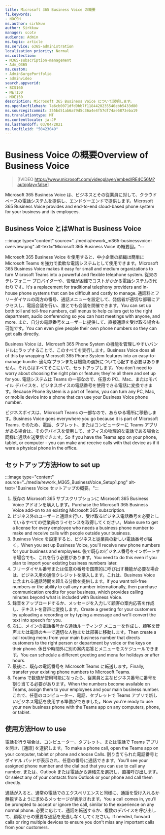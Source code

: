 ```yaml
---
title: Microsoft 365 Business Voice の概要
f1.keywords:
- NOCSH
ms.author: sirkkuw
author: Sirkkuw
manager: scotv
audience: Admin
ms.topic: article
ms.service: o365-administration
localization_priority: Normal
ms.collection:
- M365-subscription-management
- Adm_O365
ms.custom:
- AdminSurgePortfolio
- adminvideo
search.appverid:
- BCS160
- MET150
- MOE150
description: Microsoft 365 Business Voice について説明します。
ms.openlocfilehash: 7a6cb0071dfd9bb7f1184420235540ebb5433d80
ms.sourcegitcommit: 355bd51ab6a79d5c36a4e4f57df74ae6873eba19
ms.translationtype: MT
ms.contentlocale: ja-JP
ms.lasthandoff: 03/04/2021
ms.locfileid: "50423049"
---
```

# <a name="overview-of-business-voice"></a><span data-ttu-id="65b45-103">Business Voice の概要</span><span class="sxs-lookup"><span data-stu-id="65b45-103">Overview of Business Voice</span></span>

> [!VIDEO https://www.microsoft.com/videoplayer/embed/RE4C56M?autoplay=false]

<span data-ttu-id="65b45-104">Microsoft 365 Business Voice は、ビジネスとその従業員に対して、クラウドベースの電話システムを提供し、エンドツーエンドで提供します。</span><span class="sxs-lookup"><span data-stu-id="65b45-104">Microsoft 365 Business Voice provides and end-to-end cloud-based phone system for your business and its employees.</span></span>

## <a name="what-is-business-voice"></a><span data-ttu-id="65b45-105">Business Voice とは</span><span class="sxs-lookup"><span data-stu-id="65b45-105">What is Business Voice</span></span>

:::image type="content" source="../media/rework_m365-businessvoice-overview.png" alt-text="Microsoft 365 Business Voice の概要図。":::

<span data-ttu-id="65b45-107">Microsoft 365 Business Voice を使用すると、中小企業の組織は簡単に Microsoft Teams を強力で柔軟な電話システムとして使用できます。</span><span class="sxs-lookup"><span data-stu-id="65b45-107">Microsoft 365 Business Voice makes it easy for small and medium organizations to turn Microsoft Teams into a powerful and flexible telephone system.</span></span> <span data-ttu-id="65b45-108">従来のテレフォニー プロバイダーや、管理が困難でコストがかかる電話システムの代わりです。</span><span class="sxs-lookup"><span data-stu-id="65b45-108">It's a replacement for traditional telephony providers and in-house phone systems that can be difficult and costly to manage.</span></span> <span data-ttu-id="65b45-109">通話料とフリーダイヤルの両方の番号、通話メニューを設定して、発信者が適切な部署にアクセスし、電話会議を行い、誰とでも会議を開催できます。</span><span class="sxs-lookup"><span data-stu-id="65b45-109">You can set up both toll and toll-free numbers, call menus to help callers get to the right department, audio conferencing so you can host meetings with anyone, and more.</span></span> <span data-ttu-id="65b45-110">また、自分の電話番号をユーザーに提供して、直接通話を受け取る場合も可能です。</span><span class="sxs-lookup"><span data-stu-id="65b45-110">You can even give people their own phone numbers so they can get calls directly.</span></span>

<span data-ttu-id="65b45-111">Business Voice は、Microsoft 365 Phone System の機能を管理しやすいバンドルにラップすることで、このすべてを実行します。</span><span class="sxs-lookup"><span data-stu-id="65b45-111">Business Voice does all of this by wrapping Microsoft 365 Phone System features into an easy-to-manage bundle.</span></span> <span data-ttu-id="65b45-112">適切なプランまたは機能の選択について心配する必要はありません。それらはすべてそこにいて、セットアップします。</span><span class="sxs-lookup"><span data-stu-id="65b45-112">You don't need to worry about choosing the right plan or feature; they're all there and set up for you.</span></span> <span data-ttu-id="65b45-113">電話システムは Teams の一部なので、任意の PC、Mac、またはモバイル デバイスを、ビジネスボイスの電話番号を使用できる電話に変換できます。</span><span class="sxs-lookup"><span data-stu-id="65b45-113">Because Phone System is a part of Teams, you can turn any PC, Mac, or mobile device into a phone that can use your Business Voice phone number.</span></span>

<span data-ttu-id="65b45-114">ビジネスボイスは、Microsoft Teams の一部なので、あらゆる場所に移動します。</span><span class="sxs-lookup"><span data-stu-id="65b45-114">Business Voice goes everywhere you go because it is part of Microsoft Teams.</span></span> <span data-ttu-id="65b45-115">そのため、電話、タブレット、またはコンピューターに Teams アプリがある場合は、そのデバイスを使用して、オフィスの物理的な電話である場合と同様に通話を送受信できます。</span><span class="sxs-lookup"><span data-stu-id="65b45-115">So if you have the Teams app on your phone, tablet, or computer - you can make and receive calls with that device as if it were a physical phone in the office.</span></span>

## <a name="how-to-set-up"></a><span data-ttu-id="65b45-116">セットアップ方法</span><span class="sxs-lookup"><span data-stu-id="65b45-116">How to set up</span></span>

:::image type="content" source="../media/rework_M365_BusinessVoice_Setup1.png" alt-text="Business Voice セットアップの概要。":::

1. <span data-ttu-id="65b45-118">既存の Microsoft 365 サブスクリプションに Microsoft 365 Business Voice アドオンを購入します。</span><span class="sxs-lookup"><span data-stu-id="65b45-118">Purchase the Microsoft 365 Business Voice add-on to an existing Microsoft 365 subscription.</span></span>
1. <span data-ttu-id="65b45-119">ビジネス外のユーザーと通話を行い、受け取るビジネス電話番号を必要としているすべての従業員のライセンスを取得してください。</span><span class="sxs-lookup"><span data-stu-id="65b45-119">Make sure to get a license for every employee who needs a business phone number to make and receive calls with people outside your business.</span></span>
1. <span data-ttu-id="65b45-120">Business Voice を設定すると、ビジネスと従業員の新しい電話番号が届く。</span><span class="sxs-lookup"><span data-stu-id="65b45-120">When you set up Business Voice, you'll receive new phone numbers for your business and employees.</span></span> <span data-ttu-id="65b45-121">後で既存のビジネス番号をインポートする場合でも、これを行う必要があります。</span><span class="sxs-lookup"><span data-stu-id="65b45-121">You need to do this even if you plan to import your existing business numbers later.</span></span>
1. <span data-ttu-id="65b45-122">フリーダイヤル番号または任意の番号を国際的に呼び出す機能が必要な場合は、ビジネス用の通信クレジットを購入します。これは、Business Voice に含まれる通話時間を超える分数を提供します。</span><span class="sxs-lookup"><span data-stu-id="65b45-122">If you want toll-free numbers or the ability to call any number internationally, then purchase communication credits for your business, which provides calling minutes beyond what is included with Business Voice.</span></span>
1. <span data-ttu-id="65b45-123">録音をアップロードするか、メッセージを入力して顧客の案内応答を作成し、テキストを音声に変換します。</span><span class="sxs-lookup"><span data-stu-id="65b45-123">Create a greeting for your customers by uploading a recording or by typing a message and we'll convert the text into speech for you.</span></span>
1. <span data-ttu-id="65b45-124">次に、メインの電話番号から通話ルーティング メニューを作成し、顧客を音声または電話のキーで適切な人物または部署に移動します。</span><span class="sxs-lookup"><span data-stu-id="65b45-124">Then create a call routing menu from your main business number that directs customers to the right person or department by voice or the keys on their phone.</span></span> <span data-ttu-id="65b45-125">休日や時間外に別の案内応答とメニューをスケジュールできます。</span><span class="sxs-lookup"><span data-stu-id="65b45-125">You can schedule a different greeting and menu for holidays or after hours.</span></span>
1. <span data-ttu-id="65b45-126">最後に、既存の電話番号を Microsoft Teams に転送します。</span><span class="sxs-lookup"><span data-stu-id="65b45-126">Finally, transfer your existing phone numbers to Microsoft Teams.</span></span>
1. <span data-ttu-id="65b45-127">Teams で数値が使用可能になったら、従業員と主なビジネス番号に番号を割り当てる必要があります。</span><span class="sxs-lookup"><span data-stu-id="65b45-127">When the numbers become available on Teams, assign them to your employees and your main business number.</span></span> <span data-ttu-id="65b45-128">これで、任意のコンピューター、電話、タブレットで Teams アプリで新しいビジネス電話を使用する準備ができました。</span><span class="sxs-lookup"><span data-stu-id="65b45-128">Now you're ready to use your new business phone with the Teams app on any computers, phone, or tablet.</span></span>

## <a name="how-to-use"></a><span data-ttu-id="65b45-129">使用方法</span><span class="sxs-lookup"><span data-stu-id="65b45-129">How to use</span></span>

<span data-ttu-id="65b45-130">電話を行う場合は、コンピューター、タブレット、または電話で Teams アプリを開き、[通話] を選択します。</span><span class="sxs-lookup"><span data-stu-id="65b45-130">To make a phone call, open the Teams app on your computer, tablet or phone and choose Calls.</span></span> <span data-ttu-id="65b45-131">割り当てられた電話番号とダイヤル パッドが表示され、任意の番号に通話できます。</span><span class="sxs-lookup"><span data-stu-id="65b45-131">You'll see your assigned phone number and the dial pad that you can use to call any number.</span></span> <span data-ttu-id="65b45-132">または、Outlook または電話から連絡先を選択し、直接呼び出します。</span><span class="sxs-lookup"><span data-stu-id="65b45-132">Or select any of your contacts from Outlook or your phone and call them directly.</span></span>

<span data-ttu-id="65b45-133">通話が入ると、通常の電話でのエクスペリエンスと同様に、通話を受け入れるか無視するように求めるメッセージが表示されます。</span><span class="sxs-lookup"><span data-stu-id="65b45-133">You a call comes in, you'll be prompted to accept or ignore the call, similar to the experience on any normal phone.</span></span> <span data-ttu-id="65b45-134">必要に応じて、通話を転送するか、複数のデバイスを呼び出して、顧客からの重要な通話を見逃しなくしてください。</span><span class="sxs-lookup"><span data-stu-id="65b45-134">If needed, forward calls or ring multiple devices to ensure you don't miss any important calls from your customers.</span></span>